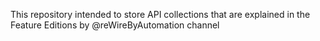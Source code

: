 This repository intended to store API collections that are explained in the Feature Editions by @reWireByAutomation channel
